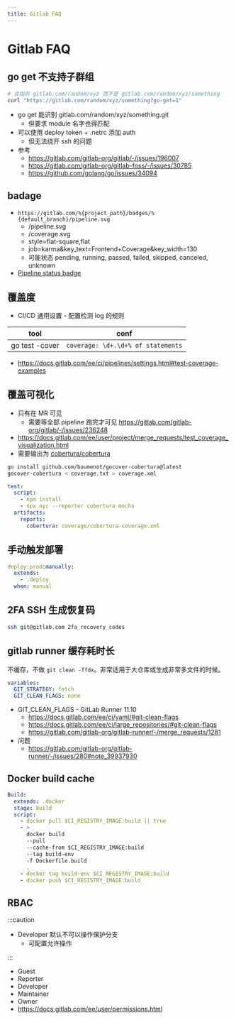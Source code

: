 ```yaml
---
title: Gitlab FAQ
---
```


# Gitlab FAQ

## go get 不支持子群组

```bash
# 会指向 gitlab.com/random/xyz 而不是 gitlab.com/random/xyz/something
curl "https://gitlab.com/random/xyz/something?go-get=1"
```

- go get 能识别 gitlab.com/random/xyz/something.git
  - 但要求 module 名字也得匹配
- 可以使用 deploy token + .netrc 添加 auth
  - 但无法绕开 ssh 的问题
- 参考
  - https://gitlab.com/gitlab-org/gitlab/-/issues/196007
  - https://gitlab.com/gitlab-org/gitlab-foss/-/issues/30785
  - https://github.com/golang/go/issues/34094

## badage

- `https://gitlab.com/%{project_path}/badges/%{default_branch}/pipeline.svg`
  - /pipeline.svg
  - /coverage.svg
  - style=flat-square,flat
  - job=karma&key_text=Frontend+Coverage&key_width=130
  - 可能状态 pending, running, passed, failed, skipped, canceled, unknown
- [Pipeline status badge](https://docs.gitlab.com/ee/ci/pipelines/settings.html#pipeline-status-badge)

## 覆盖度

- CI/CD 通用设置 - 配置检测 log 的规则

| tool           | conf                               |
| -------------- | ---------------------------------- |
| go test -cover | `coverage: \d+.\d+% of statements` |

- https://docs.gitlab.com/ee/ci/pipelines/settings.html#test-coverage-examples

## 覆盖可视化

- 只有在 MR 可见
  - 需要等全部 pipeline 跑完才可见 https://gitlab.com/gitlab-org/gitlab/-/issues/236248
- https://docs.gitlab.com/ee/user/project/merge_requests/test_coverage_visualization.html
- 需要输出为 [cobertura/cobertura](https://github.com/cobertura/cobertura)

```bash
go install github.com/boumenot/gocover-cobertura@latest
gocover-cobertura < coverage.txt > coverage.xml
```

```yaml
test:
  script:
    - npm install
    - npx nyc --reporter cobertura mocha
  artifacts:
    reports:
      cobertura: coverage/cobertura-coverage.xml
```

## 手动触发部署

```yaml
deploy:prod:manually:
  extends:
    - .deploy
  when: manual
```

## 2FA SSH 生成恢复码

```bash
ssh git@gitlab.com 2fa_recovery_codes
```

## gitlab runner 缓存耗时长

不缓存，不做 `git clean -ffdx`。非常适用于大仓库或生成非常多文件的时候。

```yaml
variables:
  GIT_STRATEGY: fetch
  GIT_CLEAN_FLAGS: none
```

- GIT_CLEAN_FLAGS - GitLab Runner 11.10
  - https://docs.gitlab.com/ee/ci/yaml/#git-clean-flags
  - https://docs.gitlab.com/ee/ci/large_repositories/#git-clean-flags
  - https://gitlab.com/gitlab-org/gitlab-runner/-/merge_requests/1281
- 问题
  - https://gitlab.com/gitlab-org/gitlab-runner/-/issues/280#note_39937930

## Docker build cache

```yaml
Build:
  extends: .docker
  stage: build
  script:
    - docker pull $CI_REGISTRY_IMAGE:build || true
    - >
      docker build
      --pull
      --cache-from $CI_REGISTRY_IMAGE:build
      --tag build-env
      -f Dockerfile.build
      .
    - docker tag build-env $CI_REGISTRY_IMAGE:build
    - docker push $CI_REGISTRY_IMAGE:build
```

## RBAC

:::caution

- Developer 默认不可以操作保护分支
  - 可配置允许操作

:::

- Guest
- Reporter
- Developer
- Maintainer
- Owner
- https://docs.gitlab.com/ee/user/permissions.html
